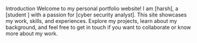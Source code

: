Introduction
Welcome to my personal portfolio website! 
I am [harsh], a [student ] with a passion for [cyber security analyst].
This site showcases my work, skills, and experiences.
Explore my projects, learn about my background, and feel free to get in touch if you want to collaborate or know more about my work.
